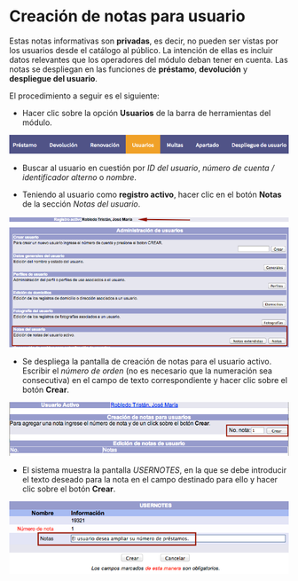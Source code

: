 # Creación de notas para usuario

Estas notas informativas son **privadas**, es decir, no pueden ser vistas por los usuarios desde el catálogo al público. La intención de ellas es incluir datos relevantes que los operadores del módulo deban tener en cuenta. Las notas se despliegan en las funciones de **préstamo**, **devolución** y **despliegue del usuario**.

El procedimiento a seguir es el siguiente:

- Hacer clic sobre la opción **Usuarios** de la barra de herramientas del módulo.

![](Opcion_usuarios.png)

- Buscar al usuario en cuestión por _ID del usuario_, _número de cuenta / identificador alterno_ o _nombre_.

- Teniendo al usuario como **registro activo**, hacer clic en el botón **Notas** de la sección *Notas del usuario*.

![](Notas_usuario.png)

- Se despliega la pantalla de creación de notas para el usuario activo. Escribir el _número de orden_ (no es necesario que la numeración sea consecutiva) en el campo de texto correspondiente y hacer clic sobre el botón **Crear**.

![](Creacion_notas.png)

- El sistema muestra la pantalla *USERNOTES*, en la que se debe introducir el texto deseado para la nota en el campo destinado para ello y hacer clic sobre el botón **Crear**.

![](Texto_nota.png)